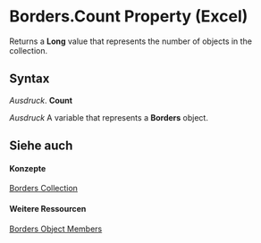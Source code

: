 
# Borders.Count Property (Excel)

Returns a  **Long** value that represents the number of objects in the collection.


## Syntax

 _Ausdruck_. **Count**

 _Ausdruck_ A variable that represents a **Borders** object.


## Siehe auch


#### Konzepte


[Borders Collection](adb6efd6-73b6-e620-e9be-f4a42bc52ae8.md)
#### Weitere Ressourcen


[Borders Object Members](http://msdn.microsoft.com/library/8fb1ee1d-8e09-0b65-a9a3-4f278f6f9164%28Office.15%29.aspx)